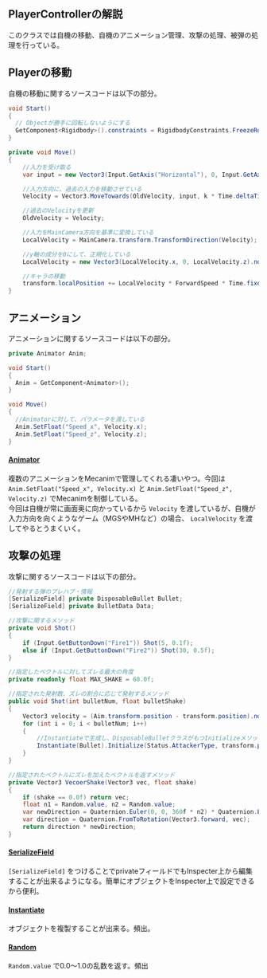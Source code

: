 ## PlayerControllerの解説
このクラスでは自機の移動、自機のアニメーション管理、攻撃の処理、被弾の処理を行っている。

## Playerの移動
自機の移動に関するソースコードは以下の部分。
```cs
void Start()
{
  // Objectが勝手に回転しないようにする
  GetComponent<Rigidbody>().constraints = RigidbodyConstraints.FreezeRotation;
}

private void Move()
{
    //入力を受け取る
    var input = new Vector3(Input.GetAxis("Horizontal"), 0, Input.GetAxis("Vertical"));

    //入力方向に、過去の入力を移動させている
    Velocity = Vector3.MoveTowards(OldVelocity, input, k * Time.deltaTime);

    //過去のVelocityを更新
    OldVelocity = Velocity;

    //入力をMainCamera方向を基準に変換している
    LocalVelocity = MainCamera.transform.TransformDirection(Velocity);

    //y軸の成分を0にして、正規化している
    LocalVelocity = new Vector3(LocalVelocity.x, 0, LocalVelocity.z).normalized;

    //キャラの移動
    transform.localPosition += LocalVelocity * ForwardSpeed * Time.fixedDeltaTime;
}
```


## アニメーション
アニメーションに関するソースコードは以下の部分。
```cs
private Animator Anim;

void Start()
{
  Anim = GetComponent<Animator>();
}

void Move()
{
  //Animatorに対して、パラメータを渡している
  Anim.SetFloat("Speed_x", Velocity.x);
  Anim.SetFloat("Speed_z", Velocity.z);
}
```

#### [Animator](https://hiyotama.hatenablog.com/entry/2015/06/27/090000)
複数のアニメーションをMecanimで管理してくれる凄いやつ。今回は `Anim.SetFloat("Speed_x", Velocity.x)` と `Anim.SetFloat("Speed_z", Velocity.z)` でMecanimを制御している。<br>
今回は自機が常に画面奥に向かっているから `Velocity` を渡しているが、自機が入力方向を向くようなゲーム（MGSやMHなど）の場合、 `LocalVelocity` を渡してやるとうまくいく。

## 攻撃の処理
攻撃に関するソースコードは以下の部分。
```cs
//発射する弾のプレハブ・情報
[SerializeField] private DisposableBullet Bullet;
[SerializeField] private BulletData Data;

//攻撃に関するメソッド
private void Shot()
{
    if (Input.GetButtonDown("Fire1")) Shot(5, 0.1f);
    else if (Input.GetButtonDown("Fire2")) Shot(30, 0.5f);
}

//指定したベクトルに対してズレる最大の角度
private readonly float MAX_SHAKE = 60.0f;

//指定された発射数、ズレの割合に応じて発射するメソッド
public void Shot(int bulletNum, float bulletShake)
{
    Vector3 velocity = (Aim.transform.position - transform.position).normalized;
    for (int i = 0; i < bulletNum; i++)
    {
        //Instantiateで生成し、DisposableBulletクラスがもつInitializeメソッドを使用し、弾の初期化をしている
        Instantiate(Bullet).Initialize(Status.AttackerType, transform.position, VecoerShake(velocity, MAX_SHAKE * bulletShake), Data);
    }
}

//指定されたベクトルにズレを加えたベクトルを返すメソッド
private Vector3 VecoerShake(Vector3 vec, float shake)
{
    if (shake == 0.0f) return vec;
    float n1 = Random.value, n2 = Random.value;
    var newDirection = Quaternion.Euler(0, 0, 360f * n2) * Quaternion.Euler(shake * n1, 0, 0) * Vector3.forward;
    var direction = Quaternion.FromToRotation(Vector3.forward, vec);
    return direction * newDirection;
}
```

#### [SerializeField](https://qiita.com/makopo/items/8ef280b00f1cc18aec91)
`[SerializeField]` をつけることでprivateフィールドでもInspecter上から編集することが出来るようになる。簡単にオブジェクトをInspecter上で設定できるから便利。

#### [Instantiate](https://docs.unity3d.com/ja/current/ScriptReference/Object.Instantiate.html)
オブジェクトを複製することが出来る。頻出。

#### [Random](https://docs.unity3d.com/ja/current/ScriptReference/Random.html)
`Random.value` で0.0～1.0の乱数を返す。頻出

